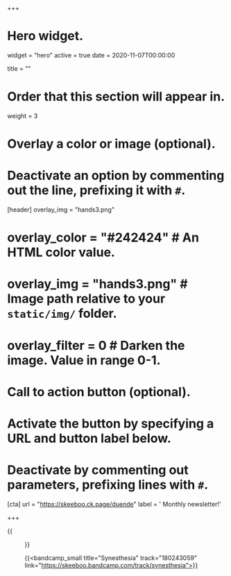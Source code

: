 +++
# Hero widget.
widget = "hero"
active = true
date = 2020-11-07T00:00:00

title = ""

# Order that this section will appear in.
weight = 3

# Overlay a color or image (optional).
#   Deactivate an option by commenting out the line, prefixing it with `#`.
[header]
overlay_img = "hands3.png"
#  overlay_color = "#242424"  # An HTML color value.
#  overlay_img = "hands3.png"  # Image path relative to your `static/img/` folder.
#  overlay_filter = 0  # Darken the image. Value in range 0-1.

# Call to action button (optional).
#   Activate the button by specifying a URL and button label below.
#   Deactivate by commenting out parameters, prefixing lines with `#`.

[cta]
url = "https://skeeboo.ck.page/duende"
label = '<i class="fas fa-envelope"></i> Monthly newsletter!'

+++


{{<figure src="/img/covers/Synesthesia.jpg" width="320" link="https://distrokid.com/hyperfollow/skeeboo/synesthesia" target="_blank">}}

{{<bandcamp_small title="Synesthesia" track="180243059" link="https://skeeboo.bandcamp.com/track/synesthesia">}}
